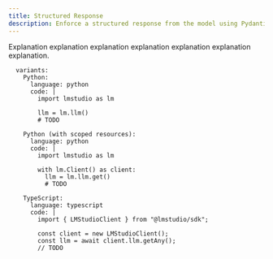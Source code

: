```yaml
---
title: Structured Response
description: Enforce a structured response from the model using Pydantic (Python), Zod (TypeScript), or JSON Schema
---
```


Explanation explanation explanation explanation explanation explanation explanation.

```lms_code_snippet
  variants:
    Python:
      language: python
      code: |
        import lmstudio as lm

        llm = lm.llm()
        # TODO

    Python (with scoped resources):
      language: python
      code: |
        import lmstudio as lm

        with lm.Client() as client:
          llm = lm.llm.get()
          # TODO

    TypeScript:
      language: typescript
      code: |
        import { LMStudioClient } from "@lmstudio/sdk";

        const client = new LMStudioClient();
        const llm = await client.llm.getAny();
        // TODO

```
